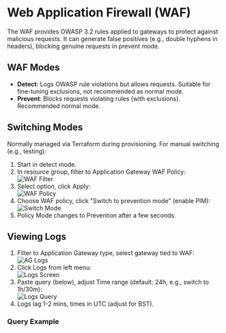 # Web Application Firewall (WAF)

The WAF provides OWASP 3.2 rules applied to gateways to protect against malicious requests. It can generate false positives (e.g., double hyphens in headers), blocking genuine requests in prevent mode.

## WAF Modes
- **Detect**: Logs OWASP rule violations but allows requests. Suitable for fine-tuning exclusions, not recommended as normal mode.
- **Prevent**: Blocks requests violating rules (with exclusions). Recommended normal mode.

## Switching Modes
Normally managed via Terraform during provisioning. For manual switching (e.g., testing):
1. Start in detect mode.
2. In resource group, filter to Application Gateway WAF Policy:  
   ![WAF Filter](waf-filter-types.png)
3. Select option, click Apply:  
   ![WAF Policy](waf-filter-to-waf-policy.png)
4. Choose WAF policy, click "Switch to prevention mode" (enable PIM):  
   ![Switch Mode](waf-switch-to-prevent.png)
5. Policy Mode changes to Prevention after a few seconds.

## Viewing Logs
1. Filter to Application Gateway type, select gateway tied to WAF:  
   ![AG Logs](ag-logs.png)
2. Click Logs from left menu:  
   ![Logs Screen](ag-logs-init-screen.png)
3. Paste query (below), adjust Time range (default: 24h, e.g., switch to 1h/30m):  
   ![Logs Query](ag-logs-query.png)
4. Logs lag 1-2 mins, times in UTC (adjust for BST).

### Query Example